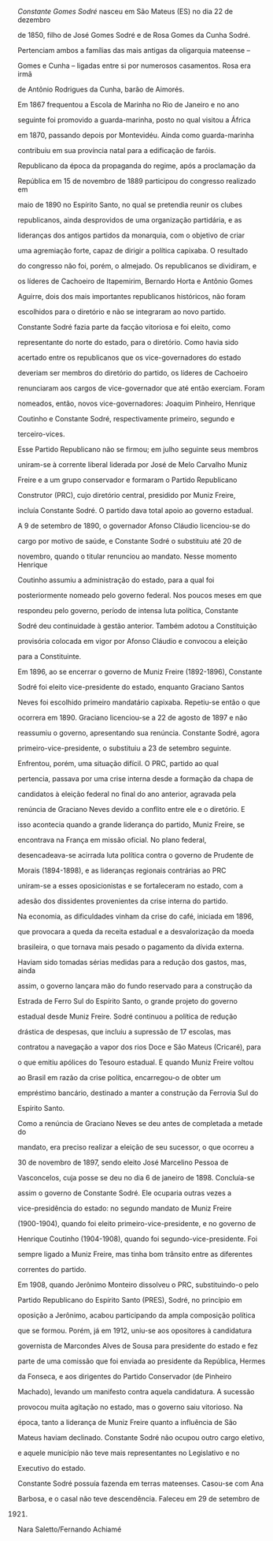

*Constante Gomes Sodré* nasceu em São Mateus (ES) no dia 22 de dezembro

de 1850, filho de José Gomes Sodré e de Rosa Gomes da Cunha Sodré.

Pertenciam ambos a famílias das mais antigas da oligarquia mateense –

Gomes e Cunha – ligadas entre si por numerosos casamentos. Rosa era irmã

de Antônio Rodrigues da Cunha, barão de Aimorés.



Em 1867 frequentou a Escola de Marinha no Rio de Janeiro e no ano

seguinte foi promovido a guarda-marinha, posto no qual visitou a África

em 1870, passando depois por Montevidéu. Ainda como guarda-marinha

contribuiu em sua província natal para a edificação de faróis.



Republicano da época da propaganda do regime, após a proclamação da

República em 15 de novembro de 1889 participou do congresso realizado em

maio de 1890 no Espírito Santo, no qual se pretendia reunir os clubes

republicanos, ainda desprovidos de uma organização partidária, e as

lideranças dos antigos partidos da monarquia, com o objetivo de criar

uma agremiação forte, capaz de dirigir a política capixaba. O resultado

do congresso não foi, porém, o almejado. Os republicanos se dividiram, e

os líderes de Cachoeiro de Itapemirim, Bernardo Horta e Antônio Gomes

Aguirre, dois dos mais importantes republicanos históricos, não foram

escolhidos para o diretório e não se integraram ao novo partido.

Constante Sodré fazia parte da facção vitoriosa e foi eleito, como

representante do norte do estado, para o diretório. Como havia sido

acertado entre os republicanos que os vice-governadores do estado

deveriam ser membros do diretório do partido, os líderes de Cachoeiro

renunciaram aos cargos de vice-governador que até então exerciam. Foram

nomeados, então, novos vice-governadores: Joaquim Pinheiro, Henrique

Coutinho e Constante Sodré, respectivamente primeiro, segundo e

terceiro-vices.



Esse Partido Republicano não se firmou; em julho seguinte seus membros

uniram-se à corrente liberal liderada por José de Melo Carvalho Muniz

Freire e a um grupo conservador e formaram o Partido Republicano

Construtor (PRC), cujo diretório central, presidido por Muniz Freire,

incluía Constante Sodré. O partido dava total apoio ao governo estadual.



A 9 de setembro de 1890, o governador Afonso Cláudio licenciou-se do

cargo por motivo de saúde, e Constante Sodré o substituiu até 20 de

novembro, quando o titular renunciou ao mandato. Nesse momento Henrique

Coutinho assumiu a administração do estado, para a qual foi

posteriormente nomeado pelo governo federal. Nos poucos meses em que

respondeu pelo governo, período de intensa luta política, Constante

Sodré deu continuidade à gestão anterior. Também adotou a Constituição

provisória colocada em vigor por Afonso Cláudio e convocou a eleição

para a Constituinte.



Em 1896, ao se encerrar o governo de Muniz Freire (1892-1896), Constante

Sodré foi eleito vice-presidente do estado, enquanto Graciano Santos

Neves foi escolhido primeiro mandatário capixaba. Repetiu-se então o que

ocorrera em 1890. Graciano licenciou-se a 22 de agosto de 1897 e não

reassumiu o governo, apresentando sua renúncia. Constante Sodré, agora

primeiro-vice-presidente, o substituiu a 23 de setembro seguinte.

Enfrentou, porém, uma situação difícil. O PRC, partido ao qual

pertencia, passava por uma crise interna desde a formação da chapa de

candidatos à eleição federal no final do ano anterior, agravada pela

renúncia de Graciano Neves devido a conflito entre ele e o diretório. E

isso acontecia quando a grande liderança do partido, Muniz Freire, se

encontrava na França em missão oficial. No plano federal,

desencadeava-se acirrada luta política contra o governo de Prudente de

Morais (1894-1898), e as lideranças regionais contrárias ao PRC

uniram-se a esses oposicionistas e se fortaleceram no estado, com a

adesão dos dissidentes provenientes da crise interna do partido.



Na economia, as dificuldades vinham da crise do café, iniciada em 1896,

que provocara a queda da receita estadual e a desvalorização da moeda

brasileira, o que tornava mais pesado o pagamento da dívida externa.

Haviam sido tomadas sérias medidas para a redução dos gastos, mas, ainda

assim, o governo lançara mão do fundo reservado para a construção da

Estrada de Ferro Sul do Espírito Santo, o grande projeto do governo

estadual desde Muniz Freire. Sodré continuou a política de redução

drástica de despesas, que incluiu a supressão de 17 escolas, mas

contratou a navegação a vapor dos rios Doce e São Mateus (Cricaré), para

o que emitiu apólices do Tesouro estadual. E quando Muniz Freire voltou

ao Brasil em razão da crise política, encarregou-o de obter um

empréstimo bancário, destinado a manter a construção da Ferrovia Sul do

Espírito Santo.



Como a renúncia de Graciano Neves se deu antes de completada a metade do

mandato, era preciso realizar a eleição de seu sucessor, o que ocorreu a

30 de novembro de 1897, sendo eleito José Marcelino Pessoa de

Vasconcelos, cuja posse se deu no dia 6 de janeiro de 1898. Concluía-se

assim o governo de Constante Sodré. Ele ocuparia outras vezes a

vice-presidência do estado: no segundo mandato de Muniz Freire

(1900-1904), quando foi eleito primeiro-vice-presidente, e no governo de

Henrique Coutinho (1904-1908), quando foi segundo-vice-presidente. Foi

sempre ligado a Muniz Freire, mas tinha bom trânsito entre as diferentes

correntes do partido.



Em 1908, quando Jerônimo Monteiro dissolveu o PRC, substituindo-o pelo

Partido Republicano do Espírito Santo (PRES), Sodré, no princípio em

oposição a Jerônimo, acabou participando da ampla composição política

que se formou. Porém, já em 1912, uniu-se aos opositores à candidatura

governista de Marcondes Alves de Sousa para presidente do estado e fez

parte de uma comissão que foi enviada ao presidente da República, Hermes

da Fonseca, e aos dirigentes do Partido Conservador (de Pinheiro

Machado), levando um manifesto contra aquela candidatura. A sucessão

provocou muita agitação no estado, mas o governo saiu vitorioso. Na

época, tanto a liderança de Muniz Freire quanto a influência de São

Mateus haviam declinado. Constante Sodré não ocupou outro cargo eletivo,

e aquele município não teve mais representantes no Legislativo e no

Executivo do estado.



Constante Sodré possuía fazenda em terras mateenses. Casou-se com Ana

Barbosa, e o casal não teve descendência. Faleceu em 29 de setembro de

1921.



Nara Saletto/Fernando Achiamé



